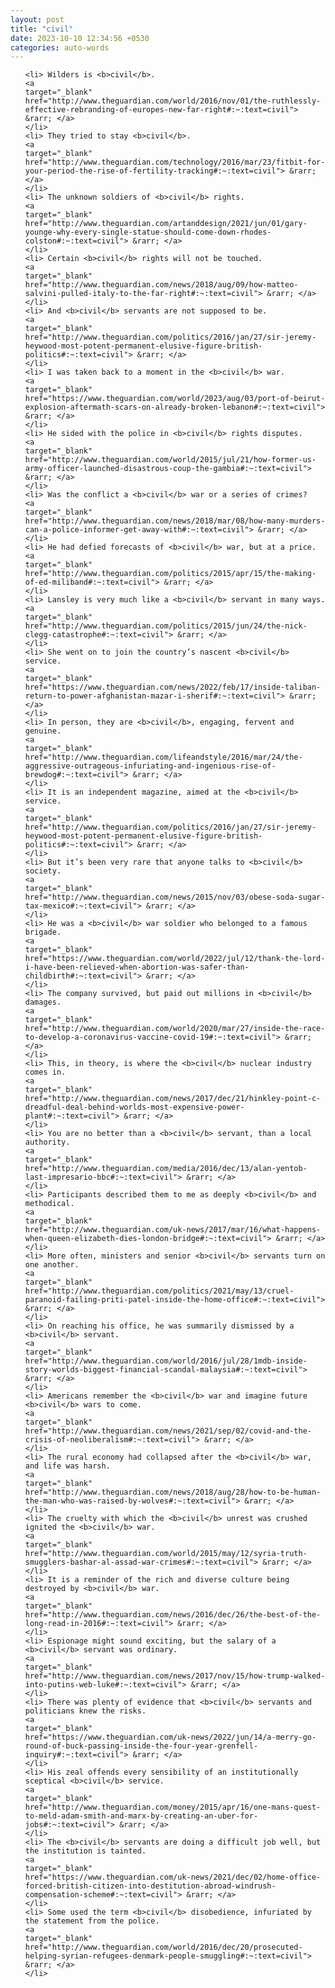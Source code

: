 ```yaml
---
layout: post
title: "civil"
date: 2023-10-10 12:34:56 +0530
categories: auto-words
---
```

<ol>

    <li> Wilders is <b>civil</b>.
    <a 
    target="_blank" 
    href="http://www.theguardian.com/world/2016/nov/01/the-ruthlessly-effective-rebranding-of-europes-new-far-right#:~:text=civil"> &rarr; </a>
    </li>
    <li> They tried to stay <b>civil</b>.
    <a 
    target="_blank" 
    href="http://www.theguardian.com/technology/2016/mar/23/fitbit-for-your-period-the-rise-of-fertility-tracking#:~:text=civil"> &rarr; </a>
    </li>
    <li> The unknown soldiers of <b>civil</b> rights.
    <a 
    target="_blank" 
    href="http://www.theguardian.com/artanddesign/2021/jun/01/gary-younge-why-every-single-statue-should-come-down-rhodes-colston#:~:text=civil"> &rarr; </a>
    </li>
    <li> Certain <b>civil</b> rights will not be touched.
    <a 
    target="_blank" 
    href="http://www.theguardian.com/news/2018/aug/09/how-matteo-salvini-pulled-italy-to-the-far-right#:~:text=civil"> &rarr; </a>
    </li>
    <li> And <b>civil</b> servants are not supposed to be.
    <a 
    target="_blank" 
    href="http://www.theguardian.com/politics/2016/jan/27/sir-jeremy-heywood-most-potent-permanent-elusive-figure-british-politics#:~:text=civil"> &rarr; </a>
    </li>
    <li> I was taken back to a moment in the <b>civil</b> war.
    <a 
    target="_blank" 
    href="https://www.theguardian.com/world/2023/aug/03/port-of-beirut-explosion-aftermath-scars-on-already-broken-lebanon#:~:text=civil"> &rarr; </a>
    </li>
    <li> He sided with the police in <b>civil</b> rights disputes.
    <a 
    target="_blank" 
    href="http://www.theguardian.com/world/2015/jul/21/how-former-us-army-officer-launched-disastrous-coup-the-gambia#:~:text=civil"> &rarr; </a>
    </li>
    <li> Was the conflict a <b>civil</b> war or a series of crimes?
    <a 
    target="_blank" 
    href="http://www.theguardian.com/news/2018/mar/08/how-many-murders-can-a-police-informer-get-away-with#:~:text=civil"> &rarr; </a>
    </li>
    <li> He had defied forecasts of <b>civil</b> war, but at a price.
    <a 
    target="_blank" 
    href="http://www.theguardian.com/politics/2015/apr/15/the-making-of-ed-miliband#:~:text=civil"> &rarr; </a>
    </li>
    <li> Lansley is very much like a <b>civil</b> servant in many ways.
    <a 
    target="_blank" 
    href="http://www.theguardian.com/politics/2015/jun/24/the-nick-clegg-catastrophe#:~:text=civil"> &rarr; </a>
    </li>
    <li> She went on to join the country’s nascent <b>civil</b> service.
    <a 
    target="_blank" 
    href="https://www.theguardian.com/news/2022/feb/17/inside-taliban-return-to-power-afghanistan-mazar-i-sherif#:~:text=civil"> &rarr; </a>
    </li>
    <li> In person, they are <b>civil</b>, engaging, fervent and genuine.
    <a 
    target="_blank" 
    href="http://www.theguardian.com/lifeandstyle/2016/mar/24/the-aggressive-outrageous-infuriating-and-ingenious-rise-of-brewdog#:~:text=civil"> &rarr; </a>
    </li>
    <li> It is an independent magazine, aimed at the <b>civil</b> service.
    <a 
    target="_blank" 
    href="http://www.theguardian.com/politics/2016/jan/27/sir-jeremy-heywood-most-potent-permanent-elusive-figure-british-politics#:~:text=civil"> &rarr; </a>
    </li>
    <li> But it’s been very rare that anyone talks to <b>civil</b> society.
    <a 
    target="_blank" 
    href="http://www.theguardian.com/news/2015/nov/03/obese-soda-sugar-tax-mexico#:~:text=civil"> &rarr; </a>
    </li>
    <li> He was a <b>civil</b> war soldier who belonged to a famous brigade.
    <a 
    target="_blank" 
    href="https://www.theguardian.com/world/2022/jul/12/thank-the-lord-i-have-been-relieved-when-abortion-was-safer-than-childbirth#:~:text=civil"> &rarr; </a>
    </li>
    <li> The company survived, but paid out millions in <b>civil</b> damages.
    <a 
    target="_blank" 
    href="http://www.theguardian.com/world/2020/mar/27/inside-the-race-to-develop-a-coronavirus-vaccine-covid-19#:~:text=civil"> &rarr; </a>
    </li>
    <li> This, in theory, is where the <b>civil</b> nuclear industry comes in.
    <a 
    target="_blank" 
    href="http://www.theguardian.com/news/2017/dec/21/hinkley-point-c-dreadful-deal-behind-worlds-most-expensive-power-plant#:~:text=civil"> &rarr; </a>
    </li>
    <li> You are no better than a <b>civil</b> servant, than a local authority.
    <a 
    target="_blank" 
    href="http://www.theguardian.com/media/2016/dec/13/alan-yentob-last-impresario-bbc#:~:text=civil"> &rarr; </a>
    </li>
    <li> Participants described them to me as deeply <b>civil</b> and methodical.
    <a 
    target="_blank" 
    href="http://www.theguardian.com/uk-news/2017/mar/16/what-happens-when-queen-elizabeth-dies-london-bridge#:~:text=civil"> &rarr; </a>
    </li>
    <li> More often, ministers and senior <b>civil</b> servants turn on one another.
    <a 
    target="_blank" 
    href="http://www.theguardian.com/politics/2021/may/13/cruel-paranoid-failing-priti-patel-inside-the-home-office#:~:text=civil"> &rarr; </a>
    </li>
    <li> On reaching his office, he was summarily dismissed by a <b>civil</b> servant.
    <a 
    target="_blank" 
    href="http://www.theguardian.com/world/2016/jul/28/1mdb-inside-story-worlds-biggest-financial-scandal-malaysia#:~:text=civil"> &rarr; </a>
    </li>
    <li> Americans remember the <b>civil</b> war and imagine future <b>civil</b> wars to come.
    <a 
    target="_blank" 
    href="http://www.theguardian.com/news/2021/sep/02/covid-and-the-crisis-of-neoliberalism#:~:text=civil"> &rarr; </a>
    </li>
    <li> The rural economy had collapsed after the <b>civil</b> war, and life was harsh.
    <a 
    target="_blank" 
    href="http://www.theguardian.com/news/2018/aug/28/how-to-be-human-the-man-who-was-raised-by-wolves#:~:text=civil"> &rarr; </a>
    </li>
    <li> The cruelty with which the <b>civil</b> unrest was crushed ignited the <b>civil</b> war.
    <a 
    target="_blank" 
    href="http://www.theguardian.com/world/2015/may/12/syria-truth-smugglers-bashar-al-assad-war-crimes#:~:text=civil"> &rarr; </a>
    </li>
    <li> It is a reminder of the rich and diverse culture being destroyed by <b>civil</b> war.
    <a 
    target="_blank" 
    href="http://www.theguardian.com/news/2016/dec/26/the-best-of-the-long-read-in-2016#:~:text=civil"> &rarr; </a>
    </li>
    <li> Espionage might sound exciting, but the salary of a <b>civil</b> servant was ordinary.
    <a 
    target="_blank" 
    href="http://www.theguardian.com/news/2017/nov/15/how-trump-walked-into-putins-web-luke#:~:text=civil"> &rarr; </a>
    </li>
    <li> There was plenty of evidence that <b>civil</b> servants and politicians knew the risks.
    <a 
    target="_blank" 
    href="https://www.theguardian.com/uk-news/2022/jun/14/a-merry-go-round-of-buck-passing-inside-the-four-year-grenfell-inquiry#:~:text=civil"> &rarr; </a>
    </li>
    <li> His zeal offends every sensibility of an institutionally sceptical <b>civil</b> service.
    <a 
    target="_blank" 
    href="http://www.theguardian.com/money/2015/apr/16/one-mans-quest-to-meld-adam-smith-and-marx-by-creating-an-uber-for-jobs#:~:text=civil"> &rarr; </a>
    </li>
    <li> The <b>civil</b> servants are doing a difficult job well, but the institution is tainted.
    <a 
    target="_blank" 
    href="https://www.theguardian.com/uk-news/2021/dec/02/home-office-forced-british-citizen-into-destitution-abroad-windrush-compensation-scheme#:~:text=civil"> &rarr; </a>
    </li>
    <li> Some used the term <b>civil</b> disobedience, infuriated by the statement from the police.
    <a 
    target="_blank" 
    href="http://www.theguardian.com/world/2016/dec/20/prosecuted-helping-syrian-refugees-denmark-people-smuggling#:~:text=civil"> &rarr; </a>
    </li>